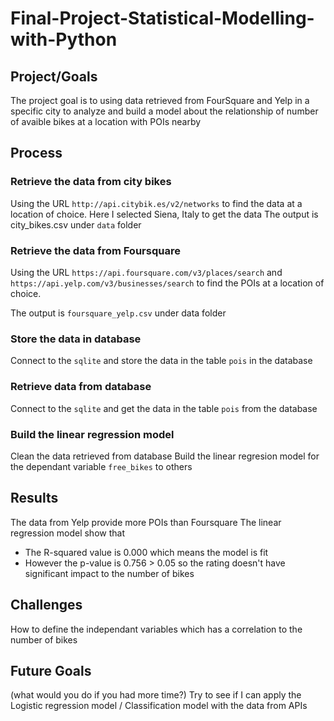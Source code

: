 # Final-Project-Statistical-Modelling-with-Python

## Project/Goals
The project goal is to using data retrieved from FourSquare and Yelp in a specific city to analyze and build a model about the relationship of number of avaible bikes at a location with POIs nearby

## Process
### Retrieve the data from city bikes
Using the URL `http://api.citybik.es/v2/networks` to find the data at a location of choice. Here I selected Siena, Italy to get the data
The output is city_bikes.csv under `data` folder
### Retrieve the data from Foursquare
Using the URL `https://api.foursquare.com/v3/places/search` and `https://api.yelp.com/v3/businesses/search` to find the POIs at a location of choice. 


The output is `foursquare_yelp.csv` under data folder

### Store the data in database
Connect to the `sqlite` and store the data in the table `pois` in the database

### Retrieve data from database
Connect to the `sqlite` and get the data in the table `pois` from the database

### Build the linear regression model
Clean the data retrieved from database
Build the linear regresion model for the dependant variable `free_bikes` to others
## Results
The data from Yelp provide more POIs than Foursquare
The linear regression model show that
- The R-squared value is 0.000 which means the model is fit
- However the p-value is 0.756 > 0.05 so the rating doesn't have significant impact to the number of bikes

## Challenges 
How to define the independant variables which has a correlation to the number of bikes

## Future Goals
(what would you do if you had more time?)
Try to see if I can apply the Logistic regression model / Classification model with the data from APIs
